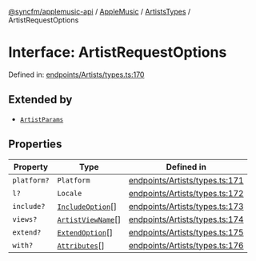 [@syncfm/applemusic-api](../../../../../../globals.md) / [AppleMusic](../../../index.md) / [ArtistsTypes](../index.md) / ArtistRequestOptions

# Interface: ArtistRequestOptions

Defined in: [endpoints/Artists/types.ts:170](https://github.com/sync-fm/applemusic-api/blob/9471caba6a6b5bc92263ffc6e5d9c04672ec1f7f/src/endpoints/Artists/types.ts#L170)

## Extended by

- [`ArtistParams`](ArtistParams.md)

## Properties

| Property | Type | Defined in |
| ------ | ------ | ------ |
| <a id="platform"></a> `platform?` | `Platform` | [endpoints/Artists/types.ts:171](https://github.com/sync-fm/applemusic-api/blob/9471caba6a6b5bc92263ffc6e5d9c04672ec1f7f/src/endpoints/Artists/types.ts#L171) |
| <a id="l"></a> `l?` | `Locale` | [endpoints/Artists/types.ts:172](https://github.com/sync-fm/applemusic-api/blob/9471caba6a6b5bc92263ffc6e5d9c04672ec1f7f/src/endpoints/Artists/types.ts#L172) |
| <a id="include"></a> `include?` | [`IncludeOption`](../enumerations/IncludeOption.md)[] | [endpoints/Artists/types.ts:173](https://github.com/sync-fm/applemusic-api/blob/9471caba6a6b5bc92263ffc6e5d9c04672ec1f7f/src/endpoints/Artists/types.ts#L173) |
| <a id="views"></a> `views?` | [`ArtistViewName`](../enumerations/ArtistViewName.md)[] | [endpoints/Artists/types.ts:174](https://github.com/sync-fm/applemusic-api/blob/9471caba6a6b5bc92263ffc6e5d9c04672ec1f7f/src/endpoints/Artists/types.ts#L174) |
| <a id="extend"></a> `extend?` | [`ExtendOption`](../enumerations/ExtendOption.md)[] | [endpoints/Artists/types.ts:175](https://github.com/sync-fm/applemusic-api/blob/9471caba6a6b5bc92263ffc6e5d9c04672ec1f7f/src/endpoints/Artists/types.ts#L175) |
| <a id="with"></a> `with?` | [`Attributes`](../enumerations/WithOption.md#attributes)[] | [endpoints/Artists/types.ts:176](https://github.com/sync-fm/applemusic-api/blob/9471caba6a6b5bc92263ffc6e5d9c04672ec1f7f/src/endpoints/Artists/types.ts#L176) |
